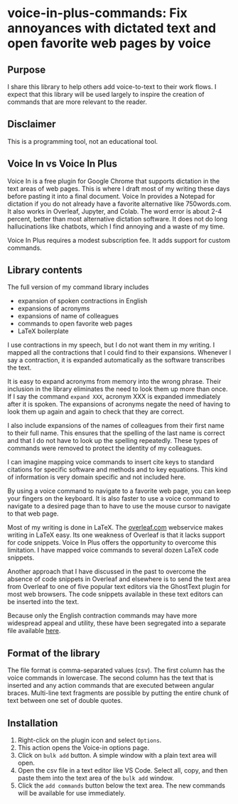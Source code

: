 # voice-in-plus-commands: Fix annoyances with dictated text and open favorite web pages by voice

## Purpose

I share this library to help others add voice-to-text to their work flows. 
I expect that this library will be used largely to inspire the creation of commands that are more relevant to the reader.

## Disclaimer
This is a programming tool, not an educational tool.

## Voice In vs Voice In Plus
Voice In is a free plugin for Google Chrome that supports dictation in the text areas of web pages.
This is where I draft most of my writing these days before pasting it into a final document.
Voice In provides a Notepad for dictation if you do not already have a favorite alternative like 750words.com.
It also works in Overleaf, Jupyter, and Colab.
The word error is about 2-4 percent, better than most alternative dictation software.
It does not do long hallucinations like chatbots, which I find annoying and a waste of my time.

Voice In Plus requires a modest subscription fee.
It adds support for custom commands.

## Library contents
The full version of my command library includes 

- expansion of spoken contractions in English
- expansions of acronyms
- expansions of name of colleagues
- commands to open favorite web pages
- LaTeX boilerplate

I use contractions in my speech, but I do not want them in my writing.
I mapped all the contractions that I could find to their expansions.
Whenever I say a contraction, it is expanded automatically as the software transcribes the text.

It is easy to expand acronyms from memory into the wrong phrase.
Their inclusion in the library eliminates the need to look them up more than once.
If I say the command `expand XXX`, acronym XXX is expanded immediately after it is spoken.
The expansions of acronyms negate the need of having to look them up again and again to check that they are correct.

I also include expansions of the names of colleagues from their first name to their full name.
This ensures that the spelling of the last name is correct and that I do not have to look up the spelling repeatedly.
These types of commands were removed to protect the identity of my colleagues.

I can imagine mapping voice commands to insert cite keys to standard citations for specific software and methods and to key equations.
This kind of information is very domain specific and not included here.

By using a voice command to navigate to a favorite web page, you can keep your fingers on the keyboard.
It is also faster to use a voice command to navigate to a desired page than to have to use the mouse cursor to navigate to that web page.

Most of my writing is done in LaTeX.
The [overleaf.com](https://www.overleaf.com/about/features-overview) webservice makes writing in LaTeX easy.
Its one weakness of Overleaf is that it lacks support for code snippets.
Voice In Plus offers the opportunity to overcome this limitation.
I have mapped voice commands to several dozen LaTeX code snippets.

Another approach that I have discussed in the past to overcome the absence of code snippets in Overleaf and elsewhere is to send the text area from Overleaf to one of five popular text editors via the GhostText plugin for most web browsers.
The code snippets available in these text editors can be inserted into the text.

Because only the English contraction commands may have more widespread appeal and utility, these have been segregated into a separate file available [here](https://github.com/MooersLab/voice-in-plus-contractions).

## Format of the library
The file format is comma-separated values (csv).
The first column has the voice commands in lowercase.
The second column has the text that is inserted and any action commands that are executed between angular braces.
Multi-line text fragments are possible by putting the entire chunk of text between one set of double quotes.

## Installation
1. Right-click on the plugin icon and select `Options`.
2. This action opens the Voice-in options page. 
3. Click on `bulk add` button. A simple window with a plain text area will open.
4. Open the csv file in a text editor like VS Code. Select all, copy, and then paste them into the text area of the `bulk add` window.
5. Click the `add commands` button below the text area. The new commands will be available for use immediately.
